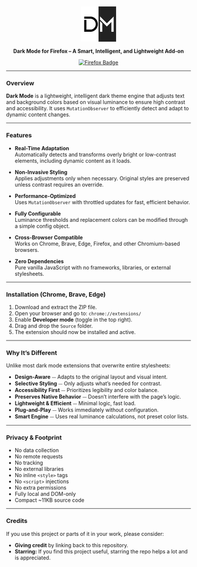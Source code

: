 <p align="center">
  <a href="https://addons.mozilla.org/en-US/firefox/addon/sil-dark-mode/">
    <img 
      alt="Dark Mode Icon"
      src="Source/Icons/icon96.png"
    />
  </a>
</p>

<p align="center">
  <strong>
    Dark Mode for Firefox – A Smart, Intelligent, and Lightweight Add-on
  </strong>
</p>

<p align="center">
  <a href="https://addons.mozilla.org/en-US/firefox/addon/sil-dark-mode/">
    <img 
      alt="Firefox Badge" 
      src="https://img.shields.io/badge/Firefox-%231c1c1c?style=for-the-badge&logo=firefoxbrowser&logoColor=%23ffffff&logoSize=auto"
    />
  </a>
</p>


---

### Overview

**Dark Mode** is a lightweight, intelligent dark theme engine that adjusts text and background colors based on visual luminance to ensure high contrast and accessibility. It uses `MutationObserver` to efficiently detect and adapt to dynamic content changes.

---

### Features

- **Real-Time Adaptation**  
  Automatically detects and transforms overly bright or low-contrast elements, including dynamic content as it loads.

- **Non-Invasive Styling**  
  Applies adjustments only when necessary. Original styles are preserved unless contrast requires an override.

- **Performance-Optimized**  
  Uses `MutationObserver` with throttled updates for fast, efficient behavior.

- **Fully Configurable**  
  Luminance thresholds and replacement colors can be modified through a simple config object.

- **Cross-Browser Compatible**  
  Works on Chrome, Brave, Edge, Firefox, and other Chromium-based browsers.

- **Zero Dependencies**  
  Pure vanilla JavaScript with no frameworks, libraries, or external stylesheets.

---

### Installation (Chrome, Brave, Edge)

1. Download and extract the ZIP file.
2. Open your browser and go to: `chrome://extensions/`
3. Enable **Developer mode** (toggle in the top right).
4. Drag and drop the `Source` folder.
5. The extension should now be installed and active.

---

### Why It’s Different

Unlike most dark mode extensions that overwrite entire stylesheets:

- **Design-Aware** ⏤ Adapts to the original layout and visual intent. 
- **Selective Styling** ⏤ Only adjusts what’s needed for contrast. 
- **Accessibility First** ⏤ Prioritizes legibility and color balance. 
- **Preserves Native Behavior** ⏤ Doesn’t interfere with the page’s logic. 
- **Lightweight & Efficient** ⏤ Minimal logic, fast load.
- **Plug-and-Play** ⏤ Works immediately without configuration.
- **Smart Engine** ⏤ Uses real luminance calculations, not preset color lists.

---

### Privacy & Footprint

- No data collection
- No remote requests
- No tracking
- No external libraries
- No inline `<style>` tags
- No `<script>` injections
- No extra permissions
- Fully local and DOM-only
- Compact ~11KB source code

---

### Credits

If you use this project or parts of it in your work, please consider:

- **Giving credit** by linking back to this repository.
- **Starring:** If you find this project useful, starring the repo helps a lot and is appreciated.
